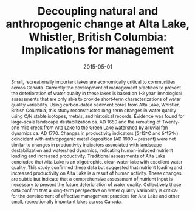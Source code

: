 ---
abstract: "Small, recreationally important lakes are economically critical to communities across Canada. Currently the development of management practices to prevent the deterioration of water quality in these lakes is based on 1-2 year limnological assessments that are only able to provide short-term characterizations of water quality variability. Using carbon-dated sediment cores from Alta Lake, Whistler, British Columbia, this study reconstructed long-term changes in water quality using C/N stable isotopes, metals, and historical records. Evidence was found for large-scale landscape destabilization ca. AD 1650 and the rerouting of Twenty-one mile creek from Alta Lake to the Green Lake watershed by alluvial fan dynamics ca. AD 1770. Changes in productivity indicators (δ^13^C and δ^15^N) coincident with anthropogenic metal deposition (AD 1900 – present) were not similar to changes in productivity indicators associated with landscape destabilization and watershed dynamics, indicating human-induced nutrient loading and increased productivity. Traditional assessments of Alta Lake concluded that Alta Lake is an oligotrophic, clear-water lake with excellent water quality. This study confirmed these data but suggested that nutrient loading and increased productivity on Alta Lake is a result of human activity. These changes are subtle but indicate that a comprehensive assessment of nutrient input is necessary to prevent the future deterioration of water quality. Collectively these data confirm that a long-term perspective on water quality variability is critical for the development of effective management practices for Alta Lake and other small, recreationally important lakes across Canada."
authors: ["Dewey W. Dunnington", "I. S. Spooner", "Christopher E. White"]
date: "2015-05-01"
doi: ""
featured: false
image:
  caption: ""
  focal_point: ""
  preview_only: false
projects: []
publication: "Ontario-Québec Paleolimnology Symposium"
publication_short: ""
publication_types: ["1"]
summary: ""
tags: []
title: "Decoupling natural and anthropogenic change at Alta Lake, Whistler, British Columbia: Implications for management"
url_code: ""
url_dataset: ""
url_pdf: ""
url_poster: ""
url_project: ""
url_slides: ""
url_source: ""
url_video: ""
---